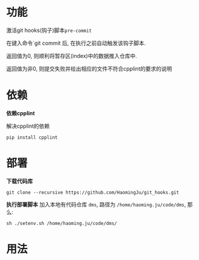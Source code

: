 # 功能
激活git hooks(钩子)脚本`pre-commit`

在键入命令`git commit 后, 在执行之前自动触发该钩子脚本.

返回值为0, 则顺利将暂存区(index)中的数据推入仓库中.

返回值为非0, 则提交失败并给出相应的文件不符合cpplint的要求的说明

# 依赖
**依赖cpplint**

解决cpplint的依赖
```
pip install cpplint
```


# 部署

**下载代码库**

```
git clone --recursive https://github.com/HaomingJu/git_hooks.git
```

**执行部署脚本**
加入本地有代码仓库 `dms`, 路径为 `/home/haoming.ju/code/dms`, 那么:

```
sh ./setenv.sh /home/haoming.ju/code/dms/
```

# 用法

